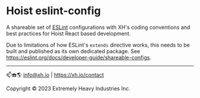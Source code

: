 # Hoist eslint-config

A shareable set of [ESLint](https://eslint.org/) configurations with XH's coding conventions and best practices
for Hoist React based development.

Due to limitations of how ESLint's `extends` directive works, this needs to be built and published as its own
dedicated package. See <https://eslint.org/docs/developer-guide/shareable-configs>.

----
📫☎️🌎 info@xh.io | <https://xh.io/contact>

Copyright © 2023 Extremely Heavy Industries Inc.

